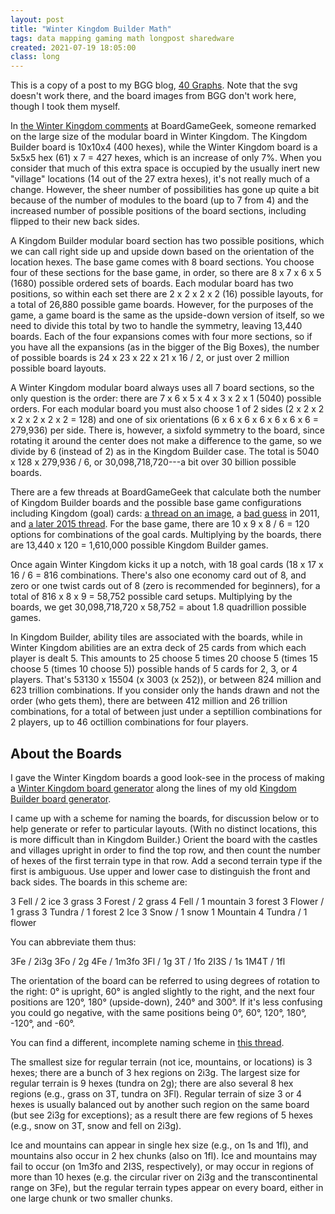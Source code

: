 ```yaml
---
layout: post
title: "Winter Kingdom Builder Math"
tags: data mapping gaming math longpost sharedware
created: 2021-07-19 18:05:00
class: long
---
```

This is a copy of a post to my BGG blog, [40 Graphs](https://boardgamegeek.com/blog/8806).  Note that the svg doesn't work there, and the board images from BGG don't work here, though I took them myself.

In [the Winter Kingdom comments](https://boardgamegeek.com/boardgame/303554/winter-kingdom/ratings?comment=1) at BoardGameGeek, someone remarked on the large size of the modular board in Winter Kingdom.  The Kingdom Builder board is 10x10x4 (400 hexes), while the Winter Kingdom board is a 5x5x5 hex (61) x 7 = 427 hexes, which is an increase of only 7%.  When you consider that much of this extra space is occupied by the usually inert new "village" locations (14 out of the 27 extra hexes), it's not really much of a change.  However, the sheer number of possibilities has gone up quite a bit because of the number of modules to the board (up to 7 from 4) and the increased number of possible positions of the board sections, including flipped to their new back sides.

A Kingdom Builder modular board section has two possible positions, which we can call right side up and upside down based on the orientation of the location hexes.  The base game comes with 8 board sections.  You choose four of these sections for the base game, in order, so there are 8 x 7 x 6 x 5 (1680) possible ordered sets of boards.  Each modular board has two positions, so within each set there are 2 x 2 x 2 x 2 (16) possible layouts, for a total of 26,880 possible game boards.  However, for the purposes of the game, a game board is the same as the upside-down version of itself, so we need to divide this total by two to handle the symmetry, leaving 13,440 boards.  Each of the four expansions comes with four more sections, so if you have all the expansions (as in the bigger of the Big Boxes), the number of possible boards is 24 x 23 x 22 x 21 x 16 / 2, or just over 2 million possible board layouts.

A Winter Kingdom modular board always uses all 7 board sections, so the only question is the order:  there are 7 x 6 x 5 x 4 x 3 x 2 x 1 (5040) possible orders.  For each modular board you must also choose 1 of 2 sides (2 x 2 x 2 x 2 x 2 x 2 x 2 = 128) and one of six orientations (6 x 6 x 6 x 6 x 6 x 6 x 6 = 279,936) per side.  There is, however, a sixfold symmetry to the board, since rotating it around the center does not make a difference to the game, so we divide by 6 (instead of 2) as in the Kingdom Builder case.  The total is 5040 x 128 x 279,936 / 6, or 30,098,718,720---a bit over 30 billion possible boards.

There are a few threads at BoardGameGeek that calculate both the number of Kingdom Builder boards and the possible base game configurations including Kingdom (goal) cards: [a thread on an image](https://boardgamegeek.com/image/1082921?commentid=2370737#comment2370737), a [bad guess](https://boardgamegeek.com/thread/701758/8400-different-combinations-kb-cards-boards) in 2011, and [a later 2015 thread](https://boardgamegeek.com/thread/1296784/how-many-possible-game-setup-combinations-are-poss).  For the base game, there are 10 x 9 x 8 / 6 = 120 options for combinations of the goal cards.  Multiplying by the boards, there are 13,440 x 120 = 1,610,000 possible Kingdom Builder games.

Once again Winter Kingdom kicks it up a notch, with 18 goal cards (18 x 17 x 16 / 6 = 816 combinations.  There's also one economy card out of 8, and zero or one twist cards out of 8 (zero is recommended for beginners), for a total of 816 x 8 x 9 = 58,752 possible card setups.  Multiplying by the boards, we get 30,098,718,720 x 58,752 = about 1.8 quadrillion possible games.

In Kingdom Builder, ability tiles are associated with the boards, while in Winter Kingdom abilities are an extra deck of 25 cards from which each player is dealt 5.  This amounts to 25 choose 5 times 20 choose 5 (times 15 choose 5 (times 10 choose 5)) possible hands of 5 cards for 2, 3, or 4 players.  That's 53130 x 15504 (x 3003 (x 252)), or between 824 million and 623 trillion combinations.  If you consider only the hands drawn and not the order (who gets them), there are between 412 million and 26 trillion combinations, for a total of between just under a septillion combinations for 2 players, up to 46 octillion combinations for four players.

## About the Boards

I gave the Winter Kingdom boards a good look-see in the process of making a [Winter Kingdom board generator](/games/kb/winter-board-builder.html) along the lines of my old [Kingdom Builder board generator](/games/kb/board-builder.html).

I came up with a scheme for naming the boards, for discussion below or to help generate or refer to particular layouts.  (With no distinct locations, this is more difficult than in Kingdom Builder.)  Orient the board with the castles and villages upright in order to find the top row, and then count the number of hexes of the first terrain type in that row.  Add a second terrain type if the first is ambiguous.  Use upper and lower case to distinguish the front and back sides.  The boards in this scheme are:

3 Fell / 2 ice 3 grass
3 Forest / 2 grass
4 Fell / 1 mountain 3 forest
3 Flower / 1 grass
3 Tundra / 1 forest
2 Ice 3 Snow / 1 snow
1 Mountain 4 Tundra / 1 flower

You can abbreviate them thus:

3Fe / 2i3g
3Fo / 2g
4Fe / 1m3fo
3Fl / 1g
3T / 1fo
2I3S / 1s
1M4T / 1fl

The orientation of the board can be referred to using degrees of rotation to the right:  0° is upright, 60° is angled slightly to the right, and the next four positions are 120°, 180° (upside-down), 240° and 300°.  If it's less confusing you could go negative, with the same positions being 0°, 60°, 120°, 180°, -120°, and -60°.

You can find a different, incomplete naming scheme in [this thread](https://boardgamegeek.com/thread/2519631/article/36021738#36021738).

The smallest size for regular terrain (not ice, mountains, or locations) is 3 hexes; there are a bunch of 3 hex regions on 2i3g.  The largest size for regular terrain is 9 hexes (tundra on 2g); there are also several 8 hex regions (e.g., grass on 3T, tundra on 3Fl).  Regular terrain of size 3 or 4 hexes is usually balanced out by another such region on the same board (but see 2i3g for exceptions); as a result there are few regions of 5 hexes (e.g., snow on 3T, snow and fell on 2i3g).

Ice and mountains can appear in single hex size (e.g., on 1s and 1fl), and mountains also occur in 2 hex chunks (also on 1fl).  Ice and mountains may fail to occur (on 1m3fo and 2I3S, respectively), or may occur in regions of more than 10 hexes (e.g. the circular river on 2i3g and the transcontinental range on 3Fe), but the regular terrain types appear on every board, either in one large chunk or two smaller chunks.

